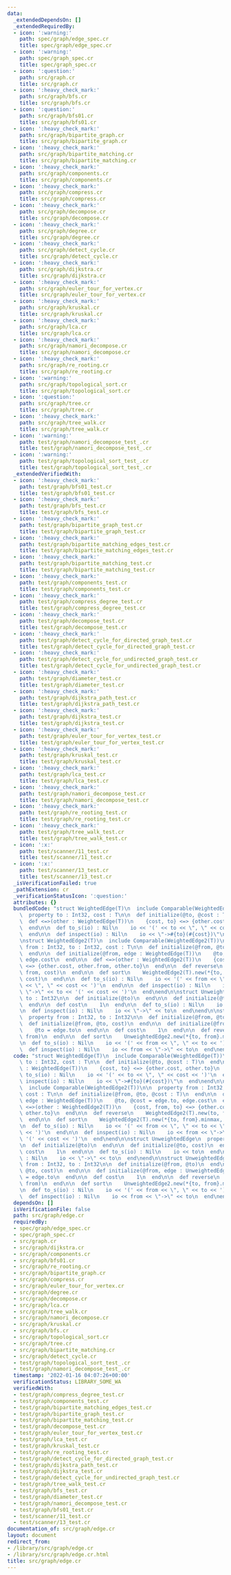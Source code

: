 ```yaml
---
data:
  _extendedDependsOn: []
  _extendedRequiredBy:
  - icon: ':warning:'
    path: spec/graph/edge_spec.cr
    title: spec/graph/edge_spec.cr
  - icon: ':warning:'
    path: spec/graph_spec.cr
    title: spec/graph_spec.cr
  - icon: ':question:'
    path: src/graph.cr
    title: src/graph.cr
  - icon: ':heavy_check_mark:'
    path: src/graph/bfs.cr
    title: src/graph/bfs.cr
  - icon: ':question:'
    path: src/graph/bfs01.cr
    title: src/graph/bfs01.cr
  - icon: ':heavy_check_mark:'
    path: src/graph/bipartite_graph.cr
    title: src/graph/bipartite_graph.cr
  - icon: ':heavy_check_mark:'
    path: src/graph/bipartite_matching.cr
    title: src/graph/bipartite_matching.cr
  - icon: ':heavy_check_mark:'
    path: src/graph/components.cr
    title: src/graph/components.cr
  - icon: ':heavy_check_mark:'
    path: src/graph/compress.cr
    title: src/graph/compress.cr
  - icon: ':heavy_check_mark:'
    path: src/graph/decompose.cr
    title: src/graph/decompose.cr
  - icon: ':heavy_check_mark:'
    path: src/graph/degree.cr
    title: src/graph/degree.cr
  - icon: ':heavy_check_mark:'
    path: src/graph/detect_cycle.cr
    title: src/graph/detect_cycle.cr
  - icon: ':heavy_check_mark:'
    path: src/graph/dijkstra.cr
    title: src/graph/dijkstra.cr
  - icon: ':heavy_check_mark:'
    path: src/graph/euler_tour_for_vertex.cr
    title: src/graph/euler_tour_for_vertex.cr
  - icon: ':heavy_check_mark:'
    path: src/graph/kruskal.cr
    title: src/graph/kruskal.cr
  - icon: ':heavy_check_mark:'
    path: src/graph/lca.cr
    title: src/graph/lca.cr
  - icon: ':heavy_check_mark:'
    path: src/graph/namori_decompose.cr
    title: src/graph/namori_decompose.cr
  - icon: ':heavy_check_mark:'
    path: src/graph/re_rooting.cr
    title: src/graph/re_rooting.cr
  - icon: ':warning:'
    path: src/graph/topological_sort.cr
    title: src/graph/topological_sort.cr
  - icon: ':question:'
    path: src/graph/tree.cr
    title: src/graph/tree.cr
  - icon: ':heavy_check_mark:'
    path: src/graph/tree_walk.cr
    title: src/graph/tree_walk.cr
  - icon: ':warning:'
    path: test/graph/namori_decompose_test_.cr
    title: test/graph/namori_decompose_test_.cr
  - icon: ':warning:'
    path: test/graph/topological_sort_test_.cr
    title: test/graph/topological_sort_test_.cr
  _extendedVerifiedWith:
  - icon: ':heavy_check_mark:'
    path: test/graph/bfs01_test.cr
    title: test/graph/bfs01_test.cr
  - icon: ':heavy_check_mark:'
    path: test/graph/bfs_test.cr
    title: test/graph/bfs_test.cr
  - icon: ':heavy_check_mark:'
    path: test/graph/bipartite_graph_test.cr
    title: test/graph/bipartite_graph_test.cr
  - icon: ':heavy_check_mark:'
    path: test/graph/bipartite_matching_edges_test.cr
    title: test/graph/bipartite_matching_edges_test.cr
  - icon: ':heavy_check_mark:'
    path: test/graph/bipartite_matching_test.cr
    title: test/graph/bipartite_matching_test.cr
  - icon: ':heavy_check_mark:'
    path: test/graph/components_test.cr
    title: test/graph/components_test.cr
  - icon: ':heavy_check_mark:'
    path: test/graph/compress_degree_test.cr
    title: test/graph/compress_degree_test.cr
  - icon: ':heavy_check_mark:'
    path: test/graph/decompose_test.cr
    title: test/graph/decompose_test.cr
  - icon: ':heavy_check_mark:'
    path: test/graph/detect_cycle_for_directed_graph_test.cr
    title: test/graph/detect_cycle_for_directed_graph_test.cr
  - icon: ':heavy_check_mark:'
    path: test/graph/detect_cycle_for_undirected_graph_test.cr
    title: test/graph/detect_cycle_for_undirected_graph_test.cr
  - icon: ':heavy_check_mark:'
    path: test/graph/diameter_test.cr
    title: test/graph/diameter_test.cr
  - icon: ':heavy_check_mark:'
    path: test/graph/dijkstra_path_test.cr
    title: test/graph/dijkstra_path_test.cr
  - icon: ':heavy_check_mark:'
    path: test/graph/dijkstra_test.cr
    title: test/graph/dijkstra_test.cr
  - icon: ':heavy_check_mark:'
    path: test/graph/euler_tour_for_vertex_test.cr
    title: test/graph/euler_tour_for_vertex_test.cr
  - icon: ':heavy_check_mark:'
    path: test/graph/kruskal_test.cr
    title: test/graph/kruskal_test.cr
  - icon: ':heavy_check_mark:'
    path: test/graph/lca_test.cr
    title: test/graph/lca_test.cr
  - icon: ':heavy_check_mark:'
    path: test/graph/namori_decompose_test.cr
    title: test/graph/namori_decompose_test.cr
  - icon: ':heavy_check_mark:'
    path: test/graph/re_rooting_test.cr
    title: test/graph/re_rooting_test.cr
  - icon: ':heavy_check_mark:'
    path: test/graph/tree_walk_test.cr
    title: test/graph/tree_walk_test.cr
  - icon: ':x:'
    path: test/scanner/11_test.cr
    title: test/scanner/11_test.cr
  - icon: ':x:'
    path: test/scanner/13_test.cr
    title: test/scanner/13_test.cr
  _isVerificationFailed: true
  _pathExtension: cr
  _verificationStatusIcon: ':question:'
  attributes: {}
  bundledCode: "struct WeightedEdge(T)\n  include Comparable(WeightedEdge(T))\n\n\
    \  property to : Int32, cost : T\n\n  def initialize(@to, @cost : T)\n  end\n\n\
    \  def <=>(other : WeightedEdge(T))\n    {cost, to} <=> {other.cost, other.to}\n\
    \  end\n\n  def to_s(io) : Nil\n    io << '(' << to << \", \" << cost << ')'\n\
    \  end\n\n  def inspect(io) : Nil\n    io << \"->#{to}(#{cost})\"\n  end\nend\n\
    \nstruct WeightedEdge2(T)\n  include Comparable(WeightedEdge2(T))\n\n  property\
    \ from : Int32, to : Int32, cost : T\n\n  def initialize(@from, @to, @cost : T)\n\
    \  end\n\n  def initialize(@from, edge : WeightedEdge(T))\n    @to, @cost = edge.to,\
    \ edge.cost\n  end\n\n  def <=>(other : WeightedEdge2(T))\n    {cost, from, to}\
    \ <=> {other.cost, other.from, other.to}\n  end\n\n  def reverse\n    WeightedEdge2(T).new(to,\
    \ from, cost)\n  end\n\n  def sort\n    WeightedEdge2(T).new(*{to, from}.minmax,\
    \ cost)\n  end\n\n  def to_s(io) : Nil\n    io << '(' << from << \", \" << to\
    \ << \", \" << cost << ')'\n  end\n\n  def inspect(io) : Nil\n    io << from <<\
    \ \"->\" << to << '(' << cost << ')'\n  end\nend\n\nstruct UnweightedEdge\n  property\
    \ to : Int32\n\n  def initialize(@to)\n  end\n\n  def initialize(@to, cost)\n\
    \  end\n\n  def cost\n    1\n  end\n\n  def to_s(io) : Nil\n    io << to\n  end\n\
    \n  def inspect(io) : Nil\n    io << \"->\" << to\n  end\nend\n\nstruct UnweightedEdge2\n\
    \  property from : Int32, to : Int32\n\n  def initialize(@from, @to)\n  end\n\n\
    \  def initialize(@from, @to, cost)\n  end\n\n  def initialize(@from, edge : UnweightedEdge)\n\
    \    @to = edge.to\n  end\n\n  def cost\n    1\n  end\n\n  def reverse\n    UnweightedEdge2.new(to,\
    \ from)\n  end\n\n  def sort\n    UnweightedEdge2.new(*{to, from}.minmax)\n  end\n\
    \n  def to_s(io) : Nil\n    io << '(' << from << \", \" << to << ')'\n  end\n\n\
    \  def inspect(io) : Nil\n    io << from << \"->\" << to\n  end\nend\n"
  code: "struct WeightedEdge(T)\n  include Comparable(WeightedEdge(T))\n\n  property\
    \ to : Int32, cost : T\n\n  def initialize(@to, @cost : T)\n  end\n\n  def <=>(other\
    \ : WeightedEdge(T))\n    {cost, to} <=> {other.cost, other.to}\n  end\n\n  def\
    \ to_s(io) : Nil\n    io << '(' << to << \", \" << cost << ')'\n  end\n\n  def\
    \ inspect(io) : Nil\n    io << \"->#{to}(#{cost})\"\n  end\nend\n\nstruct WeightedEdge2(T)\n\
    \  include Comparable(WeightedEdge2(T))\n\n  property from : Int32, to : Int32,\
    \ cost : T\n\n  def initialize(@from, @to, @cost : T)\n  end\n\n  def initialize(@from,\
    \ edge : WeightedEdge(T))\n    @to, @cost = edge.to, edge.cost\n  end\n\n  def\
    \ <=>(other : WeightedEdge2(T))\n    {cost, from, to} <=> {other.cost, other.from,\
    \ other.to}\n  end\n\n  def reverse\n    WeightedEdge2(T).new(to, from, cost)\n\
    \  end\n\n  def sort\n    WeightedEdge2(T).new(*{to, from}.minmax, cost)\n  end\n\
    \n  def to_s(io) : Nil\n    io << '(' << from << \", \" << to << \", \" << cost\
    \ << ')'\n  end\n\n  def inspect(io) : Nil\n    io << from << \"->\" << to <<\
    \ '(' << cost << ')'\n  end\nend\n\nstruct UnweightedEdge\n  property to : Int32\n\
    \n  def initialize(@to)\n  end\n\n  def initialize(@to, cost)\n  end\n\n  def\
    \ cost\n    1\n  end\n\n  def to_s(io) : Nil\n    io << to\n  end\n\n  def inspect(io)\
    \ : Nil\n    io << \"->\" << to\n  end\nend\n\nstruct UnweightedEdge2\n  property\
    \ from : Int32, to : Int32\n\n  def initialize(@from, @to)\n  end\n\n  def initialize(@from,\
    \ @to, cost)\n  end\n\n  def initialize(@from, edge : UnweightedEdge)\n    @to\
    \ = edge.to\n  end\n\n  def cost\n    1\n  end\n\n  def reverse\n    UnweightedEdge2.new(to,\
    \ from)\n  end\n\n  def sort\n    UnweightedEdge2.new(*{to, from}.minmax)\n  end\n\
    \n  def to_s(io) : Nil\n    io << '(' << from << \", \" << to << ')'\n  end\n\n\
    \  def inspect(io) : Nil\n    io << from << \"->\" << to\n  end\nend\n"
  dependsOn: []
  isVerificationFile: false
  path: src/graph/edge.cr
  requiredBy:
  - spec/graph/edge_spec.cr
  - spec/graph_spec.cr
  - src/graph.cr
  - src/graph/dijkstra.cr
  - src/graph/components.cr
  - src/graph/bfs01.cr
  - src/graph/re_rooting.cr
  - src/graph/bipartite_graph.cr
  - src/graph/compress.cr
  - src/graph/euler_tour_for_vertex.cr
  - src/graph/degree.cr
  - src/graph/decompose.cr
  - src/graph/lca.cr
  - src/graph/tree_walk.cr
  - src/graph/namori_decompose.cr
  - src/graph/kruskal.cr
  - src/graph/bfs.cr
  - src/graph/topological_sort.cr
  - src/graph/tree.cr
  - src/graph/bipartite_matching.cr
  - src/graph/detect_cycle.cr
  - test/graph/topological_sort_test_.cr
  - test/graph/namori_decompose_test_.cr
  timestamp: '2022-01-16 04:07:26+00:00'
  verificationStatus: LIBRARY_SOME_WA
  verifiedWith:
  - test/graph/compress_degree_test.cr
  - test/graph/components_test.cr
  - test/graph/bipartite_matching_edges_test.cr
  - test/graph/bipartite_graph_test.cr
  - test/graph/bipartite_matching_test.cr
  - test/graph/decompose_test.cr
  - test/graph/euler_tour_for_vertex_test.cr
  - test/graph/lca_test.cr
  - test/graph/kruskal_test.cr
  - test/graph/re_rooting_test.cr
  - test/graph/detect_cycle_for_directed_graph_test.cr
  - test/graph/dijkstra_path_test.cr
  - test/graph/dijkstra_test.cr
  - test/graph/detect_cycle_for_undirected_graph_test.cr
  - test/graph/tree_walk_test.cr
  - test/graph/bfs_test.cr
  - test/graph/diameter_test.cr
  - test/graph/namori_decompose_test.cr
  - test/graph/bfs01_test.cr
  - test/scanner/11_test.cr
  - test/scanner/13_test.cr
documentation_of: src/graph/edge.cr
layout: document
redirect_from:
- /library/src/graph/edge.cr
- /library/src/graph/edge.cr.html
title: src/graph/edge.cr
---
```


